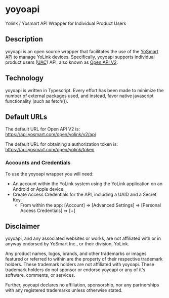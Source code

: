 # yoyoapi

Yolink / Yosmart API Wrapper for Individual Product Users

## Description

yoyoapi is an open source wrapper that facilitates the use of the [YoSmart API](http://doc.yosmart.com) to manage YoLink devices. Specifically, yoyoapi supports individual product users ([UAC](http://doc.yosmart.com/docs/overall/intro)) API, also known as [Open API V2](http://doc.yosmart.com/docs/protocol/openAPIV2).

## Technology

yoyoapi is written in Typescript. Every effort has been made to minimize the number of external packages used, and instead, favor native javascript functionality (such as fetch()).

## Default URLs

The default URL for Open API V2 is: <https://api.yosmart.com/open/yolink/v2/api>

The default URL for obtaining a authorization token is: <https://api.yosmart.com/open/yolink/token>

### Accounts and Credentials

To use the yoyoapi wrapper you will need:

- An account within the YoLink system using the YoLink application on an Android or Apple device.
- Create Access Credentials for the API, including a UAID and a Secret Key.
  - From within the app: [Account] => [Advanced Settings] => [Personal Access Credentials] => [+]

## Disclaimer

yoyoapi, and any associated websites or works, are not affiliated with or in anyway endorsed by YoSmart Inc., or their division, YoLink.

Any product names, logos, brands, and other trademarks or images featured or referred to within are the property of their respective trademark holders. These trademark holders are not affiliated with yoyoapi. These trademark holders do not sponsor or endorse yoyoapi or any of it's software, comments, or services.

Further, yoyoapi declares no affiliation, sponsorship, nor any partnerships with any registered trademarks unless otherwise stated.